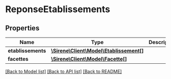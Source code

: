 # ReponseEtablissements

## Properties
Name | Type | Description | Notes
------------ | ------------- | ------------- | -------------
**etablissements** | [**\Sirene\Client\Model\Etablissement[]**](Etablissement.md) |  | [optional] 
**facettes** | [**\Sirene\Client\Model\Facette[]**](Facette.md) |  | [optional] 

[[Back to Model list]](../README.md#documentation-for-models) [[Back to API list]](../README.md#documentation-for-api-endpoints) [[Back to README]](../README.md)


